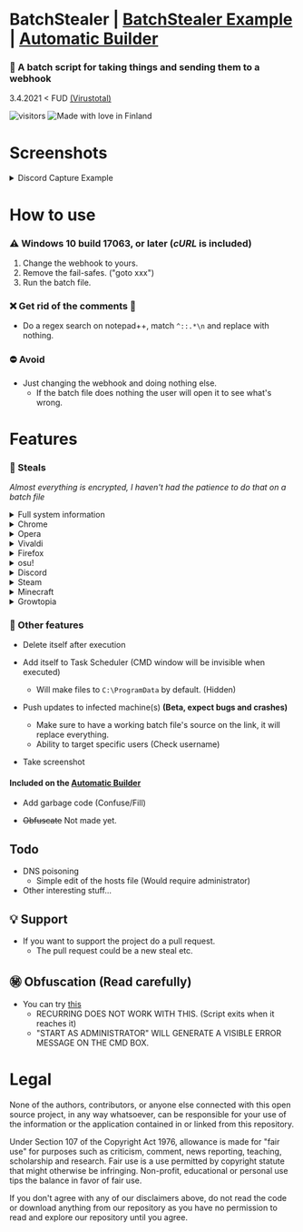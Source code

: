 # BatchStealer | [BatchStealer Example](https://github.com/Takaovi/BatchStealer-Example) | [Automatic Builder](https://github.com/Takaovi/BSBuilder)

### 📜 A batch script for taking things and sending them to a webhook 

3.4.2021 < FUD [(Virustotal)](https://www.virustotal.com/gui/file/6dfc563da383268f927fd90834afe1f2b5757933ea7527029c94f5aa6ab08c0d/detection)

![visitors](https://visitor-badge.glitch.me/badge?page_id=takaovi.batchStealer)  ![Made with love in Finland](https://madewithlove.now.sh/fi?heart=true&colorB=%23387fdc&template=plastic)

# Screenshots

 <details>
  <summary>Discord Capture Example</summary>
 
  <p align="center">
  <img src="https://i.imgur.com/8tmguuS.jpg">
  </p>
  
  *Example report, not a real user. Firefox has no files as it wasn't installed on the machine.*
</details>

# How to use

### ⚠️ Windows 10 build 17063, or later (*cURL* is included)

1. Change the webhook to yours.
2. Remove the fail-safes. ("goto xxx")
3. Run the batch file.

### ❌ Get rid of the comments 📝
* Do a regex search on notepad++, match `^::.*\n` and replace with nothing.

### ⛔ Avoid
* Just changing the webhook and doing nothing else. 
  * If the batch file does nothing the user will open it to see what's wrong.

# Features

### 💉 Steals

*Almost everything is encrypted, I haven't had the patience to do that on a batch file*

 <details>
  <summary>Full system information</summary>
 
   * OS Name & Version
   * Product ID
   * System Manufacturer
   * Processor(s)
   * BIOS Version
   * Time Zone
   * Total Physical Memory
   * Network Card(s)
   * And more...
</details>
<details>
  <summary>Chrome</summary>
 
  * Cookies
  * History
  * Shortcuts
  * Bookmarks
  * Login Data
</details>
<details>
  <summary>Opera</summary>
 
  * Cookies
  * History
  * Shortcuts
  * Bookmarks
  * Login Data
</details>
<details>
  <summary>Vivaldi</summary>
 
  * Cookies
  * History
  * Shortcuts
  * Bookmarks
  * Login Data
</details>
<details>
  <summary>Firefox</summary>
 
  * Logins
  * key3
  * key4
  * Cookies (Plain text!)
</details>
<details>
  <summary>osu!</summary>
 
 * osu!.cfg
</details>
<details>
  <summary>Discord</summary>
 
  * File containing a Token
  * Other various files
</details>
<details>
  <summary>Steam</summary>
 
  * Logged in users (Username, email)
  * Hidden ssfn files
</details>
<details>
  <summary>Minecraft</summary>
 
* Launcher profiles and accounts
</details>
<details>
  <summary>Growtopia</summary>
 
  * Save.dat
</details>

### 📑 Other features 

  * Delete itself after execution

  * Add itself to Task Scheduler (CMD window will be invisible when executed)
     * Will make files to `C:\ProgramData` by default. (Hidden)

  * Push updates to infected machine(s) **(Beta, expect bugs and crashes)**
    * Make sure to have a working batch file's source on the link, it will replace everything.
    * Ability to target specific users (Check username)
    
  * Take screenshot
    
#### Included on the [Automatic Builder](https://github.com/Takaovi/BSBuilder)
  * Add garbage code (Confuse/Fill)

  * ~~Obfuscate~~ Not made yet.

## Todo
* DNS poisoning
  * Simple edit of the hosts file (Would require administrator)
* Other interesting stuff...

## 💡 Support

* If you want to support the project do a pull request.
  * The pull request could be a new steal etc.

## ㊙️ Obfuscation (Read carefully)
* You can try [this](https://github.com/SkyEmie/batch-obfuscator)
  * RECURRING DOES NOT WORK WITH THIS. (Script exits when it reaches it)
  * "START AS ADMINISTRATOR" WILL GENERATE A VISIBLE ERROR MESSAGE ON THE CMD BOX.
# Legal

None of the authors, contributors, or anyone else connected with this open source project, in any way whatsoever, can be responsible for your use of the information or the application contained in or linked from this repository.

Under Section 107 of the Copyright Act 1976, allowance is made for "fair use" for purposes such as criticism, comment, news reporting, teaching, scholarship and research. Fair use is a use permitted by copyright statute that might otherwise be infringing. Non-profit, educational or personal use tips the balance in favor of fair use.

If you don't agree with any of our disclaimers above, do not read the code or download anything from our repository as you have no permission to read and explore our repository until you agree.
